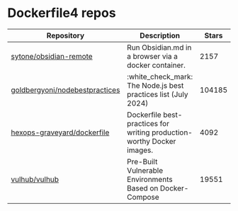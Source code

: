 # Dockerfile4 repos

| Repository                                                                          | Description                                                            | Stars  |
| ----------------------------------------------------------------------------------- | ---------------------------------------------------------------------- | ------ |
| [sytone/obsidian-remote](https://github.com/sytone/obsidian-remote)                 | Run Obsidian.md in a browser via a docker container.                   | 2157   |
| [goldbergyoni/nodebestpractices](https://github.com/goldbergyoni/nodebestpractices) | :white\_check\_mark:  The Node.js best practices list (July 2024)      | 104185 |
| [hexops-graveyard/dockerfile](https://github.com/hexops-graveyard/dockerfile)       | Dockerfile best-practices for writing production-worthy Docker images. | 4092   |
| [vulhub/vulhub](https://github.com/vulhub/vulhub)                                   | Pre-Built Vulnerable Environments Based on Docker-Compose              | 19551  |
